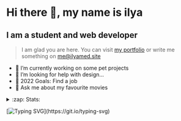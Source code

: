 # Hi there 👋, my name is ilya
## I am a student and web developer
<!-- ![I am a student and web developer](https://i.pinimg.com/originals/b9/ba/44/b9ba446cca2bb06ff1a8d49fd46581ed.jpg) -->

>I am glad you are here. You can visit [my portfolio](https://ilyamed.site/) or write me something on me@ilyamed.site 

- 🔭 I’m currently working on some pet projects
- 🤔 I’m looking for help with design...
- 🥅 2022 Goals: Find a job
- 💬 Ask me about my favourite movies 

<details>
  <summary>:zap: Stats:</summary>
<p><!-- https://github.com/anmol098/waka-readme-stats -->
  
<!--START_SECTION:waka-->
![Profile Views](http://img.shields.io/badge/Profile%20Views-52-blue)

**🐱 My GitHub Data** 

> 🏆 82 Contributions in the Year 2022
 > 
> 📦 52.9 kB Used in GitHub's Storage 
 > 
> 💼 Opted to Hire
 > 
> 📜 13 Public Repositories 
 > 
> 🔑 2 Private Repositories  
 > 
**I'm a Night 🦉** 

```text
🌞 Morning    33 commits     ███░░░░░░░░░░░░░░░░░░░░░░   14.29% 
🌆 Daytime    52 commits     █████░░░░░░░░░░░░░░░░░░░░   22.51% 
🌃 Evening    101 commits    ███████████░░░░░░░░░░░░░░   43.72% 
🌙 Night      45 commits     ████░░░░░░░░░░░░░░░░░░░░░   19.48%

```


📊 **This Week I Spent My Time On** 

```text
⌚︎ Time Zone: Europe/Moscow

💬 Programming Languages: 
SCSS                     7 hrs 27 mins       ████████████░░░░░░░░░░░░░   48.91% 
JavaScript               4 hrs 31 mins       ███████░░░░░░░░░░░░░░░░░░   29.68% 
C++                      2 hrs 56 mins       ████░░░░░░░░░░░░░░░░░░░░░   19.33% 
JSON                     12 mins             ░░░░░░░░░░░░░░░░░░░░░░░░░   1.33% 
XML                      6 mins              ░░░░░░░░░░░░░░░░░░░░░░░░░   0.7%

🔥 Editors: 
VS Code                  12 hrs 18 mins      ████████████████████░░░░░   80.67% 
Visual Studio            2 hrs 56 mins       ████░░░░░░░░░░░░░░░░░░░░░   19.33%

🐱‍💻 Projects: 
RTUITLab_Recruit         11 hrs 59 mins      ███████████████████░░░░░░   78.62% 
homework_siaod           2 hrs 56 mins       ████░░░░░░░░░░░░░░░░░░░░░   19.33% 
my_portfolio             18 mins             ░░░░░░░░░░░░░░░░░░░░░░░░░   2.01% 
cinema-react             0 secs              ░░░░░░░░░░░░░░░░░░░░░░░░░   0.05%

```


 Last Updated on 01/03/2022 18:44:36 UTC
<!--END_SECTION:waka-->
  
![GitHub stats](https://github-readme-stats.vercel.app/api?username=Terro216&show_icons=true&theme=darcula)  
</p>
</details>

[![Typing SVG](https://readme-typing-svg.herokuapp.com?color=%23204829&duration=7000&lines=Wake+up%2C+Neo...)](https://git.io/typing-svg)

